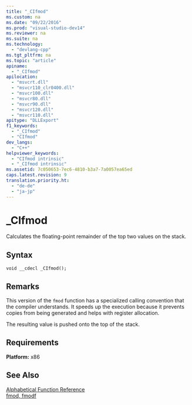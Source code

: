 ```yaml
---
title: "_CIfmod"
ms.custom: na
ms.date: "09/22/2016"
ms.prod: "visual-studio-dev14"
ms.reviewer: na
ms.suite: na
ms.technology: 
  - "devlang-cpp"
ms.tgt_pltfrm: na
ms.topic: "article"
apiname: 
  - "_CIfmod"
apilocation: 
  - "msvcrt.dll"
  - "msvcr110_clr0400.dll"
  - "msvcr100.dll"
  - "msvcr80.dll"
  - "msvcr90.dll"
  - "msvcr120.dll"
  - "msvcr110.dll"
apitype: "DLLExport"
f1_keywords: 
  - "_CIfmod"
  - "CIfmod"
dev_langs: 
  - "C++"
helpviewer_keywords: 
  - "CIfmod intrinsic"
  - "_CIfmod intrinsic"
ms.assetid: 7c050653-7ec6-4810-b3a7-7a0057ea65ed
caps.latest.revision: 9
translation.priority.ht: 
  - "de-de"
  - "ja-jp"
---
```

# _CIfmod
Calculates the floating-point remainder of the top two values on the stack.  
  
## Syntax  
  
```  
void __cdecl _CIfmod();  
```  
  
## Remarks  
 This version of the `fmod` function has a specialized calling convention that the compiler understands. It speeds up the execution because it prevents copies from being generated and helps with register allocation.  
  
 The resulting value is pushed onto the top of the stack.  
  
## Requirements  
 **Platform:** x86  
  
## See Also  
 [Alphabetical Function Reference](../vs140/crt-alphabetical-function-reference.md)   
 [fmod, fmodf](../vs140/fmod--fmodf.md)